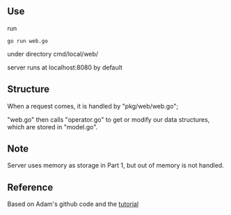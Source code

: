 ## Use
run
~~~~
go run web.go
~~~~
under directory cmd/local/web/
  
server runs at localhost:8080 by default

## Structure
  When a request comes, it is handled by "pkg/web/web.go";
  
  "web.go" then calls "operator.go" to get or modify our data structures, which are stored in "model.go".
      
## Note
Server uses memory as storage in Part 1, but out of memory is not handled.

## Reference
  Based on Adam's github code and the [tutorial](astaxie.gitbooks.io/build-web-application-with-golang) 
